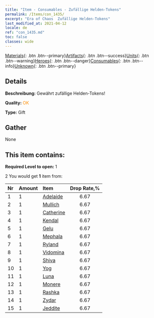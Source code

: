 ```yaml
---
title: "Item - Consumables - Zufällige Helden-Tokens"
permalink: /Items/con_1435/
excerpt: "Era of Chaos  Zufällige Helden-Tokens"
last_modified_at: 2021-04-12
locale: de
ref: "con_1435.md"
toc: false
classes: wide
---
```

 [Materials](/de/Items/){: .btn .btn--primary}[Artifacts](/de/Items/Artifacts/){: .btn .btn--success}[Units](/de/Items/Units/){: .btn .btn--warning}[Heroes](/de/Items/Heroes/){: .btn .btn--danger}[Consumables](/de/Items/Consumables/){: .btn .btn--info}[Unknown](/de/Items/Unknown/){: .btn .btn--primary}

## Details
 **Beschreibung:** Gewährt zufällige Helden-Tokens!

 **Quality:** <span style="color: #FF8C00">OK</span>

 **Type:** Gift

## Gather

  None

## This item contains:

 **Required Level to open:** 1

 2 You would get **1** item  from:

  | Nr | Amount |     Item    | Drop Rate,% |
  |:---|:-------|:------------|:---------:|
  | 1 | 1 | [Adelaide](/de/Items/her_359/) | 6.67 | 
  | 2 | 1 | [Mullich](/de/Items/her_360/) | 6.67 | 
  | 3 | 1 | [Catherine](/de/Items/her_361/) | 6.67 | 
  | 4 | 1 | [Kendal](/de/Items/her_363/) | 6.67 | 
  | 5 | 1 | [Gelu](/de/Items/her_366/) | 6.67 | 
  | 6 | 1 | [Mephala](/de/Items/her_367/) | 6.67 | 
  | 7 | 1 | [Ryland](/de/Items/her_368/) | 6.67 | 
  | 8 | 1 | [Vidomina](/de/Items/her_372/) | 6.67 | 
  | 9 | 1 | [Shiva](/de/Items/her_376/) | 6.67 | 
  | 10 | 1 | [Yog](/de/Items/her_377/) | 6.67 | 
  | 11 | 1 | [Luna](/de/Items/her_378/) | 6.67 | 
  | 12 | 1 | [Monere](/de/Items/her_379/) | 6.67 | 
  | 13 | 1 | [Rashka](/de/Items/her_384/) | 6.67 | 
  | 14 | 1 | [Zydar](/de/Items/her_385/) | 6.67 | 
  | 15 | 1 | [Jeddite](/de/Items/her_391/) | 6.67 | 
